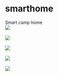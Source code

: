 # smarthome
Smart camp home
<br>
<img src="http://s019.radikal.ru/i628/1610/90/ea541563dacf.png" />
<br><br>
<img src="https://pp.vk.me/c837120/v837120887/24b/3-iUyDG3r5s.jpg" />
<br><br>
<img src="https://pp.vk.me/c837120/v837120887/255/n2lMzlTeLTQ.jpg" />
<br><br>
<img src="https://pp.vk.me/c837120/v837120887/241/X8-mhkI6H9k.jpg" />
<br><br>
<img src="https://pp.vk.me/c636924/v636924887/3084b/PRrrMJNBsDU.jpg" />
<br><br>
